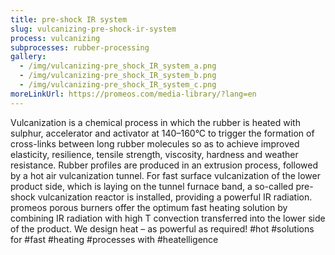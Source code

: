 ```yaml
---
title: pre-shock IR system
slug: vulcanizing-pre-shock-ir-system
process: vulcanizing
subprocesses: rubber-processing
gallery:
  - /img/vulcanizing-pre_shock_IR_system_a.png
  - /img/vulcanizing-pre_shock_IR_system_b.png
  - /img/vulcanizing-pre_shock_IR_system_c.png
moreLinkUrl: https://promeos.com/media-library/?lang=en
---
```

Vulcanization is a chemical process in which the rubber is heated with sulphur, accelerator and activator at 140–160°C to trigger the formation of cross-links between long rubber molecules so as to achieve improved elasticity, resilience, tensile strength, viscosity, hardness and weather resistance. Rubber profiles are produced in an extrusion process, followed by a hot air vulcanization tunnel. For fast surface vulcanization of the lower product side, which is laying on the tunnel furnace band, a so-called pre-shock vulcanization reactor is installed, providing a powerful IR radiation. promeos porous burners offer the optimum fast heating solution by combining IR radiation with high T convection transferred into the lower side of the product. We design heat – as powerful as required! #hot #solutions for #fast #heating #processes with #heatelligence

